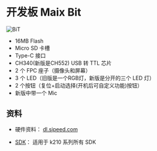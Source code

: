 开发板 Maix Bit
===========

![BiT](../../../assets/BiT.png)

* 16MB Flash
* Micro SD 卡槽
* Type-C 接口
* CH340(新版是CH552) USB 转 TTL 芯片
* 2 个 FPC 座子（摄像头和屏幕）
* 3 个 LED（旧版是一个RGB灯，新版是分开的三个 LED 灯）
* 2 个按钮（复位+启动选择(开机后可自定义功能)按钮）
* 新版中带一个 Mic

## 资料

* 硬件资料： [dl.sipeed.com](http://dl.sipeed.com/MAIX/HDK/Maix-Bit/)

* [SDK](zh/k210/sdk/)： 适用于 k210 系列所有 SDK
